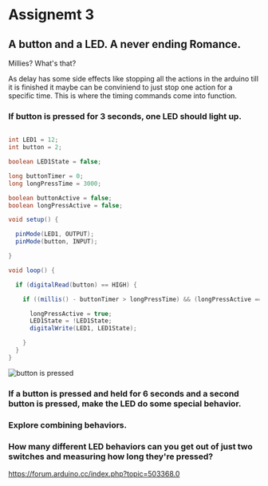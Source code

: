 # Assignemt 3

## A button and a LED. A never ending Romance.


Millies? What's that?

As delay has some side effects like stopping all the actions in the arduino till it is finished it maybe can be conviniend to just stop one action for a specific time. This is where the timing commands come into function.



### If button is pressed for 3 seconds, one LED should light up.

```java

int LED1 = 12;
int button = 2;

boolean LED1State = false;

long buttonTimer = 0;
long longPressTime = 3000;

boolean buttonActive = false;
boolean longPressActive = false;

void setup() {

  pinMode(LED1, OUTPUT);
  pinMode(button, INPUT);

}

void loop() {

  if (digitalRead(button) == HIGH) {

    if ((millis() - buttonTimer > longPressTime) && (longPressActive == false)) {

      longPressActive = true;
      LED1State = !LED1State;
      digitalWrite(LED1, LED1State);

    }
  }
}

```

![button is pressed](https://raw.githubusercontent.com/TTropschuh/ElectronicsWithPhil/master/IMG_7778.gif)

### If a button is pressed and held for 6 seconds and a second button is pressed, make the LED do some special behavior.


### Explore combining behaviors.

### How many different LED behaviors can you get out of just two switches and measuring how long they're pressed?


https://forum.arduino.cc/index.php?topic=503368.0
